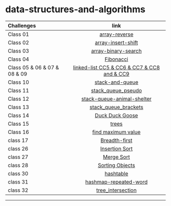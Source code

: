 # data-structures-and-algorithms


| Challenges  | link  
| :---        |    :----:
|Class 01     | [array-reverse](./array-reverse/README.md) 
|Class 02     | [array-insert-shift](./array-insert-shift/README.md) 
|Class 03     | [array-binary-search](./array-binary-search/README.md) 
|Class 04     | [Fibonacci ](./Fibonacci%20/README.md) 
|Class 05 & 06 & 07 & 08 & 09   | [linked-list CC5 & CC6 & CC7 & CC8 and & CC9 ](./linked_list/README.md) 
|Class 10     | [stack-and-queue ](./stack_and_queue/README.md) 
|Class 11     | [stack_queue_pseudo ](./stack_queue_pseudo/README.md) 
|Class 12     | [stack-queue-animal-shelter ](./stack_queue_animal_shelter/README.md) 
|Class 13     | [stack_queue_brackets ](./stack_queue_brackets/README.md) 
|Class 14     | [Duck Duck Goose ](./Duck_Duck_Goose/README.md) 
|Class 15     | [trees ](./Trees/README.md) 
|Class 16     | [find maximum value ](./Trees/Max_tree.md) 
|class 17     | [Breadth-first ](./Challenge17/README.md) 
|class 26     | [Insertion Sort ](./Insertion_Sort/README.md) 
|class 27     | [Merge Sort ](./Merge_Sort/README.md) 
|class 28     | [Sorting Objects ](./Sorting_Objects/README.md) 
|class 30     | [hashtable ](./Hashtable/README.md) 
|class 31     | [hashmap-repeated-word ](./repeated_word/README.md) 
|class 32     | [tree_intersection ](./tree_intersection/README.md) 
















---